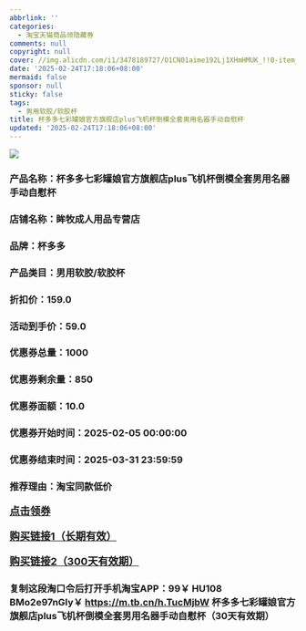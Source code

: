 ```yaml
---
abbrlink: ''
categories:
  - 淘宝天猫商品领隐藏券
comments: null
copyright: null
cover: //img.alicdn.com/i1/3478189727/O1CN01aime192Lj1XHmHMUK_!!0-item_pic.jpg
date: '2025-02-24T17:18:06+08:00'
mermaid: false
sponsor: null
sticky: false
tags:
  - 男用软胶/软胶杯
title: 杯多多七彩罐娘官方旗舰店plus飞机杯倒模全套男用名器手动自慰杯
updated: '2025-02-24T17:18:06+08:00'
--- 
```


![](//img.alicdn.com/i1/3478189727/O1CN01aime192Lj1XHmHMUK_!!0-item_pic.jpg)

### 产品名称：杯多多七彩罐娘官方旗舰店plus飞机杯倒模全套男用名器手动自慰杯
### 店铺名称：眸牧成人用品专营店
### 品牌：杯多多
### 产品类目：男用软胶/软胶杯
### 折扣价：159.0
### 活动到手价：59.0
### 优惠券总量：1000
### 优惠券剩余量：850
### 优惠券面额：10.0
### 优惠券开始时间：2025-02-05 00:00:00	
### 优惠券结束时间：2025-03-31 23:59:59	
### 推荐理由：淘宝同款低价

<p style="font-size: 18px; font-weight: bold;">
  <a href="https://uland.taobao.com/coupon/edetail?e=zJICJQo%2FG62lhHvvyUNXZfh8CuWt5YH5OVuOuRD5gLJMmdsrkidbOWBzzpT26idJ0HU0epsI4q4rOugURJm9o4ynPERHj%2F1dKk7CTYmB0DQu%2FsbM1R7lYRMD9Nk232lHRSHvQe2jOLZ9pbNCYX0I%2BPP%2BWUTgK%2F%2B0I%2BtaUgbudUxA%2B536asYsLWVfKa%2BhVnND%2FHwftPzFEh5FSsdzR95f7JjB6TX2HR3QQ5WKStDdyeTLAJho1Tgm24y1rRo98IyIzxHHRjXbSzC3GXpSbfs48iajpM%2FImGAWtE6iQFHzszOwXsnobtrYCNcWNsIj9Wb%2FswDhlpaMEawCGruttYDvNg%3D%3D&traceId=216624f717406354773041765d1300&union_lens=lensId%3AOPT%401740635478%400b516fcf_0dab_19545f59908_5114%4001%40eyJmbG9vcklkIjo3MzM1NH0ie" target="_blank">点击领券</a>
</p>
<p style="font-size: 18px; font-weight: bold;">
  <a href="https://s.click.taobao.com/t?e=m%3D2%26s%3DoNH5NGm0QBVw4vFB6t2Z2ueEDrYVVa64K7Vc7tFgwiHjf2vlNIV67pNS5Qpp3aDuFfrEfJ4hp2r3ID%2FV1RqsF4wnCJeELi4I%2FIEn%2BS1IjHAB0ghlTd7WlZVm%2FOAUUFw71qrpxiwMoCNxc1AtbZGVS7CEwdqIlBVwYrxdOfp8AecLZMqoQW%2BfuKGzo1lVxIiodOczQ5CZ3ZvNbnsbIKgf4KLaz%2FUT5Bb256TEEoxTw%2FOA49hlC%2BTImE3wPinsk3M8jCYtYGASbzRUrFwjXfRKMROfYmExpA2104bt%2FCh0HCbHTmyVjyxWeqh0ULaFjpwJPQUDIa449vY%3D" target="_blank">购买链接1（长期有效）</a>
</p>
<p style="font-size: 18px; font-weight: bold;">
  <a href="https://s.click.taobao.com/9kbHyNs" target="_blank">购买链接2（300天有效期）</a>
</p>

### 复制这段淘口令后打开手机淘宝APP：99￥ HU108 BMo2e97nGly￥ https://m.tb.cn/h.TucMjbW  杯多多七彩罐娘官方旗舰店plus飞机杯倒模全套男用名器手动自慰杯（30天有效期）
